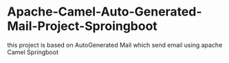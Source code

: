 # Apache-Camel-Auto-Generated-Mail-Project-Sproingboot
this project is based on AutoGenerated Mail which send email using apache Camel Springboot
